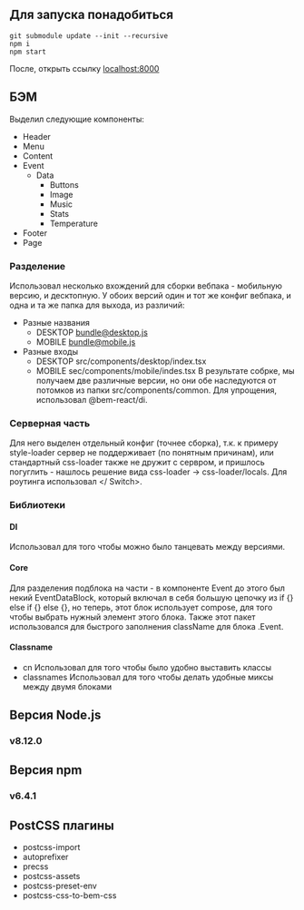 ## Для запуска понадобиться
```
git submodule update --init --recursive
npm i
npm start
```
После, открыть ссылку [localhost:8000](http://localhost:8000/events)
## БЭМ
Выделил следующие компоненты:
* Header
* Menu
* Content
* Event
    - Data
        - Buttons
        - Image
        - Music
        - Stats
        - Temperature
* Footer
* Page
### Разделение
Использовал несколько вхождений для сборки вебпака - мобильную версию, и десктопную.
У обоих версий один и тот же конфиг вебпака, и одна и та же папка для выхода, из различий:
- Разные названия
    - DESKTOP
        bundle@desktop.js
    - MOBILE
        bundle@mobile.js
- Разные входы
    - DESKTOP
        src/components/desktop/index.tsx
    - MOBILE
        sec/components/mobile/indes.tsx
В результате собрке, мы получаем две различные версии, но они обе наследуются от потомков из папки src/components/common. Для упрощения, использовал @bem-react/di.
### Серверная часть
Для него выделен отдельный конфиг (точнее сборка), т.к. к примеру style-loader сервер не поддерживает (по понятным причинам), или стандартный css-loader также не дружит с сервром, и пришлось погуглить - нашлось решение вида css-loader -> css-loader/locals. Для роутинга использовал <Switch><Route /></ Switch>.
### Библиотеки
#### DI
Использовал для того чтобы можно было танцевать между версиями.
#### Core
Для разделения подблока на части - в компоненте Event до этого был некий EventDataBlock, который включал в себя большую цепочку из if {} else if {} else {}, но теперь, этот блок использует compose, для того чтобы выбрать нужный элемент этого блока.
Также этот пакет использовался для быстрого заполнения className для блока .Event.
#### Classname
* cn
Использовал для того чтобы было удобно выставить классы
* classnames
Использовал для того чтобы делать удобные миксы между двумя блоками
## Версия Node.js
### v8.12.0
## Версия npm
### v6.4.1
## PostCSS плагины
* postcss-import
* autoprefixer
* precss
* postcss-assets
* postcss-preset-env
* postcss-css-to-bem-css
